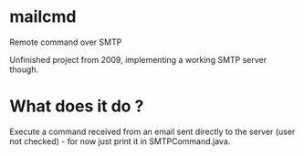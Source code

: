 # mailcmd
Remote command over SMTP

Unfinished project from 2009, implementing a working SMTP server though.

# What does it do ?
Execute a command received from an email sent directly to the server (user not checked) - for now just print it in SMTPCommand.java.
